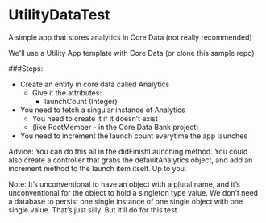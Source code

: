 UtilityDataTest
===============

A simple app that stores analytics in Core Data (not really recommended)

We'll use a Utility App template with Core Data (or clone this sample repo)

###Steps: 
- Create an entity in core data called Analytics
  - Give it the attributes:
    - launchCount (Integer)
- You need to fetch a singular instance of Analytics
  - You need to create it if it doesn’t exist
  - (like RootMember - in the Core Data Bank project)
- You need to increment the launch count everytime the app launches

Advice: You can do this all in the didFinishLaunching method. You could also create a controller that grabs the defaultAnalytics object, and add an increment method to the launch item itself. Up to you.

Note: It’s unconventional to have an object with a plural name, and it’s unconventional for the object to hold a singleton type value. We don’t need a database to persist one single instance of one single object with one single value. That’s just silly. But it’ll do for this test.
